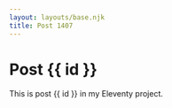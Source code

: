 ```yaml
---
layout: layouts/base.njk
title: Post 1407
---
```


# Post {{ id }}

This is post {{ id }} in my Eleventy project.

